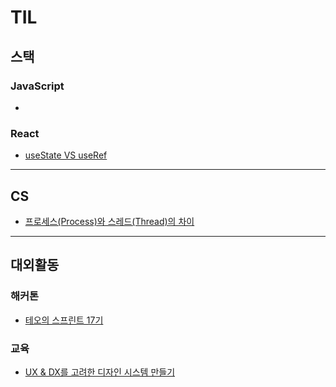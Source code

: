 # TIL



## 스택

### JavaScript
- 


### React
- [useState VS useRef](https://velog.io/@yeomjung95/React-useState-VS-useRef)



---

## CS

- [프로세스(Process)와 스레드(Thread)의 차이](https://velog.io/@yeomjung95/%ED%94%84%EB%A1%9C%EC%84%B8%EC%8A%A4Process%EC%99%80-%EC%8A%A4%EB%A0%88%EB%93%9CThread%EC%9D%98-%EC%B0%A8%EC%9D%B4)

---

## 대외활동



### 해커톤
- [테오의 스프린트 17기](https://velog.io/@yeomjung95/%ED%85%8C%EC%98%A4%EC%9D%98-%EC%8A%A4%ED%94%84%EB%A6%B0%ED%8A%B8-17%EA%B8%B0-%ED%9B%84%EA%B8%B0#%EA%B3%84%EA%B8%B0)


### 교육
- [UX & DX를 고려한 디자인 시스템 만들기](https://velog.io/@yeomjung95/UX-DX%EB%A5%BC-%EB%8B%A4-%EC%B1%99%EA%B8%B4-%EB%94%94%EC%9E%90%EC%9D%B8-%EC%8B%9C%EC%8A%A4%ED%85%9C-%EB%A7%8C%EB%93%A4%EA%B8%B0-%EA%B5%90%EC%9C%A1-%ED%9B%84%EA%B8%B0)
